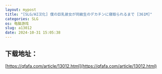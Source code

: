 ```yaml
---
layout: mypost
title: "[SLG/AI汉化] 僕の巨乳彼女が同級生のデカチンに寝取られるまで [361M]"
categories: SLG
os: 电脑游戏
slug: a13012
date: 2024-10-31 15:05:38
---
```


## 下载地址：

[https://qfafa.com/article/13012.html](https://qfafa.com/article/13012.html)

